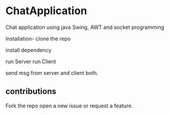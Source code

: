# ChatApplication
Chat application using java Swing, AWT and socket programming

Installation- clone the repo

install dependency

run Server run Client

send msg from server and client both.

## contributions
Fork the repo
open a new issue or request a feature.
